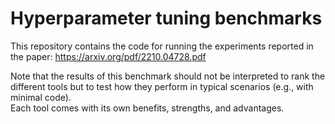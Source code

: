 # Hyperparameter tuning benchmarks 

This repository contains the code for running the experiments reported in the paper: https://arxiv.org/pdf/2210.04728.pdf

Note that the results of this benchmark should not be interpreted to rank the different tools but to test how they perform in typical scenarios (e.g., with minimal code).  
Each tool comes with its own benefits, strengths, and advantages.